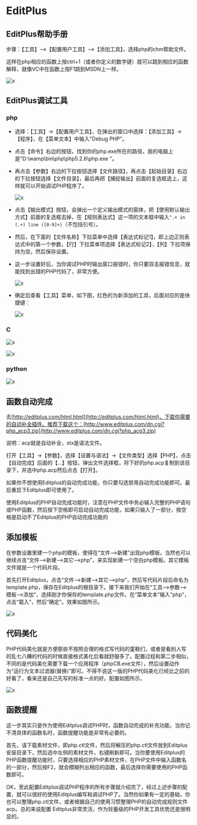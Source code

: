 # EditPlus

## EditPlus帮助手册

步骤：【工具】-->【配置用户工具】-->【添加工具】，选择php的chm帮助文件。  

这样在php相应的函数上按ctrl+1（或者你定义的数字键）就可以跳到相应的函数解释，就像VC中在函数上按F1跳到MSDN上一样。

![x](./Resource/17.png)

## EditPlus调试工具

### php

- 选择：【工具】->【配置用户工具】，在弹出的窗口中选择：【添加工具】->【程序】，在【菜单文本】中输入"Debug PHP"。
- 点击【命令】右边的按钮，找到你的php.exe所在的路径，我的电脑上是"D:\wamp\bin\php\php5.2.6\php.exe "。
- 再点击【参数】右边的下拉按钮选择【文件路径】，再点击【起始目录】右边的下拉按钮选择【文件目录】，最后再把【捕捉输出】前面的复选框选上，这样就可以开始调试PHP程序了。

  ![x](./Resource/18.png)

- 点击【输出模式】按钮，会弹出一个定义输出模式的窗体，把【使用默认输出方式】前面的复选框去掉，在【规则表达式】这一项的文本框中输入`^.+ in (.+) line ([0-9]+)`（不包括引号）。
- 然后，在下面的【文件名称】下拉菜单中选择【表达式标记1】，即上边正则表达式中的第一个参数，【行】下拉菜单项选择【表达式标记2】，【列】下拉项保持为空。然后保存设置。
- 这一步设置好后，当你调试PHP时输出窗口报错时，你只要双击报错信息，就能找到出错的PHP代码了，非常方便。
  
  ![x](./Resource/19.png)

- 确定后查看【工具】菜单，如下图，红色的为新添加的工具，后面对应的是快捷键：

  ![x](./Resource/20.png)

### C

![x](./Resource/C1.png)

![x](./Resource/C2.png)

### python

![x](./Resource/p.png)

## 函数自动完成

去[http://editplus.com/html.html](http://editplus.com/html.html)，下载你需要的自动补全插件。推荐下载这个：[http://www.editplus.com/dn.cgi?php_acp3.zip](http://www.editplus.com/dn.cgi?php_acp3.zip)

说明：acp就是自动补全，stx是语法文件。

打开【工具】->【参数】，选择【设置与语法】->【文件类型】选择【PHP】，点击【自动完成】后面的【...】按钮，弹出文件选择框，将下好的php.acp复制到该目录下，并选中php.acp然后点击【打开】。

如果你不想使用Editplus的自动完成功能，你只要勾选禁用自动完成功能即可。最后重启下Editplus即可使用了。

使用Editplus的PHP自动完成功能时，注意在PHP文件中务必输入完整的PHP语句或PHP函数，然后按下空格即可启动自动完成功能，如果只输入了一部分，按空格是启动不了Editplus的PHP自动完成功能的

## 添加模板

在参数设置里建一个php的模板，使得在“文件-->新建”出现php模板，当然也可以继续点击“文件-->新建-->其它-->php”，来实现新建一个空白php模板。其它模板文件就是一个代码片段。

 首先打开Editplus，点击“文件-->新建-->其它-->php”，然后写代码片段后命名为template.php，保存在Editplus的根目录下。接下来我们开始在“工具-->参数-->模板-->添加”，选择刚才你保存的template.php文件。在“菜单文本”输入"php"，点击“载入”，然后“确定”。效果如图所示。

![x](./Resource/21.png)

## 代码美化

PHP代码美化就是方便那些不按照合理的格式写代码的童鞋们，或者是看别人写的乱七八糟的代码的时候直接格式美化后看就舒服多了。配置过程和第二步相似，不同的是代码美化需要下载一个应用程序（phpCB.exe文件），然后设置动作为“运行为文本过滤器(替换)”即可。不得不说这一版的PHP代码美化已经比之前的好看了，看来还是自己先写的标准一点的好。配置如图所示。

![x](./Resource/23.png)

## 函数提醒

这一步其实只是作为使用Editplus调试PHP时，函数自动完成的补充功能，当你记不清具体的函数名时，函数提醒功能是非常有必要的。

首先，请下载素材文件，即php.ctl文件，然后将解压的php.ctl文件放到Editplus安装目录下，然后选中左侧的素材文件，右键刷新即可。当你要使用Editplus的PHP函数提醒功能时，只要选择相应的PHP素材文件，在PHP文件中输入函数名的一部分，然后按F2，就会模糊列出相应的函数，最后选择你需要使用的PHP函数即可。

OK，至此配置Editplus调试PHP程序的所有步骤就介绍完了，经过上述步骤的配置，就可以很好的使用Editplus编写和调试PHP了。当然你如果有一定的基础，你也可以整理php.ctl文件，或者根据自己的使用习惯整理PHP的自动完成规则文件acp。总的来说配置 Editplus非常灵活，作为轻量级的PHP开发工具优势还是很明显的。 
